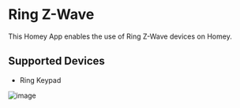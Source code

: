 # Ring Z-Wave

This Homey App enables the use of Ring Z-Wave devices on Homey.

## Supported Devices

* Ring Keypad

![image][ringkeypad]


[ringkeypad]: https://github.com/daneedk/com.ring.zwave/blob/02f3260315e14636d8acbf7fa2ab0d074381d0d7/drivers/4AK1E9-0EU0/assets/images/small.jpg
